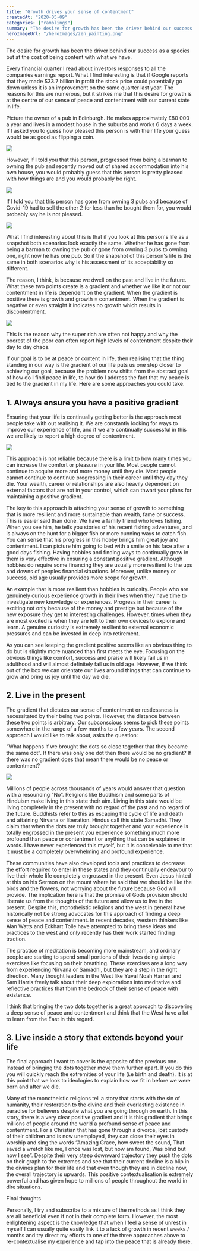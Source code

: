 ```yaml
---
title: "Growth drives your sense of contentment"
createdAt: "2020-05-09"
categories: ["ramblings"]
summary: "The desire for growth has been the driver behind our success as a species but at the cost of being content with what we have."
heroImageUrl: "/heroImages/zen_painting.png"
---
```


The desire for growth has been the driver behind our success as a species but at the cost of being content with what we have.

Every financial quarter I read about investors responses to all the companies earnings report. What I find interesting is that if Google reports that they made \$33.7 billion in profit the stock price could potentially go down unless it is an improvement on the same quarter last year. The reasons for this are numerous, but it strikes me that this desire for growth is at the centre of our sense of peace and contentment with our current state in life.

Picture the owner of a pub in Edinburgh. He makes approximately £80 000 a year and lives in a modest house in the suburbs and works 6 days a week. If I asked you to guess how pleased this person is with their life your guess would be as good as flipping a coin.

![](/blog_resources/gradient_of_life/Snapshot-happy-or-sad.png)

However, if I told you that this person, progressed from being a barman to owning the pub and recently moved out of shared accommodation into his own house, you would probably guess that this person is pretty pleased with how things are and you would probably be right.

![](/blog_resources/gradient_of_life/UpGraph.png)

If I told you that this person has gone from owning 3 pubs and because of Covid-19 had to sell the other 2 for less than he bought them for, you would probably say he is not pleased.

![](/blog_resources/gradient_of_life/DownGraph.png)

What I find interesting about this is that if you look at this person's life as a snapshot both scenarios look exactly the same. Whether he has gone from being a barman to owning the pub or gone from owning 3 pubs to owning one, right now he has one pub. So if the snapshot of this person's life is the same in both scenarios why is his assessment of its acceptability so different.

The reason, I think, is because we dwell on the past and live in the future. What these two points create is a gradient and whether we like it or not our contentment in life is dependent on the gradient. When the gradient is positive there is growth and growth = contentment. When the gradient is negative or even straight it indicates no growth which results in discontentment.

![](/blog_resources/gradient_of_life/SimpleGradient.png)

This is the reason why the super rich are often not happy and why the poorest of the poor can often report high levels of contentment despite their day to day chaos.

If our goal is to be at peace or content in life, then realising that the thing standing in our way is the gradient of our life puts us one step closer to achieving our goal, because the problem now shifts from the abstract goal of how do I find peace in life, to how do I address the fact that my peace is tied to the gradient in my life. Here are some approaches you could take.

## 1. Always ensure you have a positive gradient

Ensuring that your life is continually getting better is the approach most people take with out realising it. We are constantly looking for ways to improve our experience of life, and if we are continually successful in this we are likely to report a high degree of contentment.

![](/blog_resources/gradient_of_life/AlwaysUp.png)

This approach is not reliable because there is a limit to how many times you can increase the comfort or pleasure in your life. Most people cannot continue to acquire more and more money until they die. Most people cannot continue to continue progressing in their career until they day they die. Your wealth, career or relationships are also heavily dependent on external factors that are not in your control, which can thwart your plans for maintaining a positive gradient.

The key to this approach is attaching your sense of growth to something that is more resilient and more sustainable than wealth, fame or success. This is easier said than done. We have a family friend who loves fishing. When you see him, he tells you stories of his recent fishing adventures, and is always on the hunt for a bigger fish or more cunning ways to catch fish. You can sense that his progress in this hobby brings him great joy and contentment. I can picture him going to bed with a smile on his face after a good days fishing. Having hobbies and finding ways to continually grow in them is very effective in ensuring a constant positive gradient. Although hobbies do require some financing they are usually more resilient to the ups and downs of peoples financial situations. Moreover, unlike money or success, old age usually provides more scope for growth.

An example that is more resilient than hobbies is curiosity. People who are genuinely curious experience growth in their lives when they have time to investigate new knowledge or experiences. Progress in their career is exciting not only because of the money and prestige but because of the new exposure they get to interesting challenges. However, times when they are most excited is when they are left to their own devices to explore and learn. A genuine curiosity is extremely resilient to external economic pressures and can be invested in deep into retirement.

As you can see keeping the gradient positive seems like an obvious thing to do but is slightly more nuanced than first meets the eye. Focusing on the obvious things like comfort, success and praise will likely fail us in adulthood and will almost definitely fail us in old age. However, if we think out of the box we can orientate our lives around things that can continue to grow and bring us joy until the day we die.

## 2. Live in the present

The gradient that dictates our sense of contentment or restlessness is necessitated by their being two points. However, the distance between these two points is arbitrary. Our subconscious seems to pick these points somewhere in the range of a few months to a few years. The second approach I would like to talk about, asks the question:

“What happens if we brought the dots so close together that they became the same dot”. If there was only one dot then there would be no gradient? If there was no gradient does that mean there would be no peace or contentment?

![](/blog_resources/gradient_of_life/TimelineAnimated-cropped-compressed.gif)

Millions of people across thousands of years would answer that question with a resounding “No”. Religions like Buddhism and some parts of Hinduism make living in this state their aim. Living in this state would be living completely in the present with no regard of the past and no regard of the future. Buddhists refer to this as escaping the cycle of life and death and attaining Nirvana or liberation. Hindus call this state Samadhi. They claim that when the dots are truly brought together and your experience is totally engrossed in the present you experience something much more profound than peace or contentment or anything that can be explained in words. I have never experienced this myself, but it is conceivable to me that it must be a completely overwhelming and profound experience.

These communities have also developed tools and practices to decrease the effort required to enter in these states and they continually endeavour to live their whole life completely engrossed in the present. Even Jesus hinted at this on his Sermon on the mount where he said that we should be like the birds and the flowers, not worrying about the future because God will provide. The implication here is that the promise of Gods provision should liberate us from the thoughts of the future and allow us to live in the present. Despite this, monotheistic religions and the west in general have historically not be strong advocates for this approach of finding a deep sense of peace and contentment. In recent decades, western thinkers like Alan Watts and Eckhart Tolle have attempted to bring these ideas and practices to the west and only recently has their work started finding traction.

The practice of meditation is becoming more mainstream, and ordinary people are starting to spend small portions of their lives doing simple exercises like focusing on their breathing. These exercises are a long way from experiencing Nirvana or Samadhi, but they are a step in the right direction. Many thought leaders in the West like Yuval Noah Harrari and Sam Harris freely talk about their deep explorations into meditative and reflective practices that form the bedrock of their sense of peace with existence.

I think that bringing the two dots together is a great approach to discovering a deep sense of peace and contentment and think that the West have a lot to learn from the East in this regard.

## 3. Live inside a story that extends beyond your life

The final approach I want to cover is the opposite of the previous one. Instead of bringing the dots together move them further apart. If you do this you will quickly reach the extremities of your life (i.e birth and death). It is at this point that we look to ideologies to explain how we fit in before we were born and after we die.

Many of the monotheistic religions tell a story that starts with the sin of humanity, their restoration to the divine and their everlasting existence in paradise for believers despite what you are going through on earth. In this story, there is a very clear positive gradient and it is this gradient that brings millions of people around the world a profound sense of peace and contentment. For a Christian that has gone through a divorce, lost custody of their children and is now unemployed, they can close their eyes in worship and sing the words “Amazing Grace, how sweet the sound, That saved a wretch like me, I once was lost, but now am found, Was blind but now I see”. Despite their very steep downward trajectory they push the dots on their graph to the extremes and see that their current decline is a blip in the divines plan for their life and that even though they are in decline now, the overall trajectory is upwards. This positive contextualisation is extremely powerful and has given hope to millions of people throughout the world in dire situations.

Final thoughts

Personally, I try and subscribe to a mixture of the methods as I think they are all beneficial even if not in their complete form. However, the most enlightening aspect is the knowledge that when I feel a sense of unrest in myself I can usually quite easily link it to a lack of growth in recent weeks / months and try direct my efforts to one of the three approaches above to re-contextualise my experience and tap into the peace that is already there.
